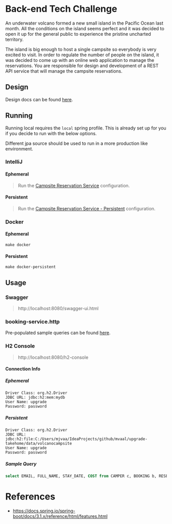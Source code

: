 # Back-end Tech Challenge
An underwater volcano formed a new small island in the Pacific Ocean last month. All the conditions on the island seems perfect and it was
decided to open it up for the general public to experience the pristine uncharted territory.

The island is big enough to host a single campsite so everybody is very excited to visit. In order to regulate the number of people on the island, it
was decided to come up with an online web application to manage the reservations. You are responsible for design and development of a REST
API service that will manage the campsite reservations.

## Design

Design docs can be found [here](./design/Design.md).

## Running

Running local requires the `local` spring profile. This is already set up for you if you decide to run with the below options.

Different jpa source should be used to run in a more production like environment.

### IntelliJ
#### Ephemeral 

> Run the [Campsite Reservation Service](./.run/Campsite%20Reservation%20Service.run.xml) configuration.

#### Persistent

> Run the [Campsite Reservation Service - Persistent](./.run/Campsite%20Reservation%20Service%20-%20Persistent.run.xml) configuration.

### Docker
#### Ephemeral

    make docker

#### Persistent

    make docker-persistent

## Usage
### Swagger

> http://localhost:8080/swagger-ui.html

### booking-service.http

Pre-populated sample queries can be found [here](booking-service.http).

### H2 Console

> http://localhost:8080/h2-console

#### Connection Info
##### Ephemeral
```
Driver Class: org.h2.Driver
JDBC URL: jdbc:h2:mem:mydb
User Name: upgrade
Password: password
```
##### Persistent
```
Driver Class: org.h2.Driver
JDBC URL: jdbc:h2:file:C:/Users/mjvaa/IdeaProjects/github/mvaal/upgrade-takehome/data/volcanocampsite
User Name: upgrade
Password: password
```
##### Sample Query
```sql
select EMAIL, FULL_NAME, STAY_DATE, COST from CAMPER c, BOOKING b, RESERVATION r where c.ID = b.CAMPER_ID and b.ID = r.BOOKING_ID
```

# References
* https://docs.spring.io/spring-boot/docs/3.1.x/reference/html/features.html